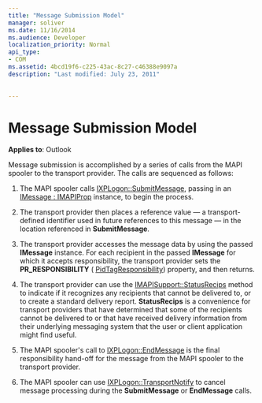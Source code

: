 ```yaml
---
title: "Message Submission Model"
manager: soliver
ms.date: 11/16/2014
ms.audience: Developer
localization_priority: Normal
api_type:
- COM
ms.assetid: 4bcd19f6-c225-43ac-8c27-c46388e9097a
description: "Last modified: July 23, 2011"
 
 
---
```


# Message Submission Model

  
  
**Applies to**: Outlook 
  
Message submission is accomplished by a series of calls from the MAPI spooler to the transport provider. The calls are sequenced as follows:
  
1. The MAPI spooler calls [IXPLogon::SubmitMessage](ixplogon-submitmessage.md), passing in an [IMessage : IMAPIProp](imessageimapiprop.md) instance, to begin the process. 
    
2. The transport provider then places a reference value — a transport-defined identifier used in future references to this message — in the location referenced in **SubmitMessage**.
    
3. The transport provider accesses the message data by using the passed **IMessage** instance. For each recipient in the passed **IMessage** for which it accepts responsibility, the transport provider sets the **PR_RESPONSIBILITY** ( [PidTagResponsibility](pidtagresponsibility-canonical-property.md)) property, and then returns.
    
4. The transport provider can use the [IMAPISupport::StatusRecips](imapisupport-statusrecips.md) method to indicate if it recognizes any recipients that cannot be delivered to, or to create a standard delivery report. **StatusRecips** is a convenience for transport providers that have determined that some of the recipients cannot be delivered to or that have received delivery information from their underlying messaging system that the user or client application might find useful. 
    
5. The MAPI spooler's call to [IXPLogon::EndMessage](ixplogon-endmessage.md) is the final responsibility hand-off for the message from the MAPI spooler to the transport provider. 
    
6. The MAPI spooler can use [IXPLogon::TransportNotify](ixplogon-transportnotify.md) to cancel message processing during the **SubmitMessage** or **EndMessage** calls. 
    

